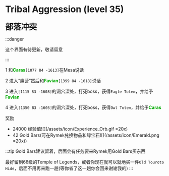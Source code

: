 # Tribal Aggression (level 35)
<span style="font-size: 25px;">**部落冲突**</span>

:::danger

这个界面有待更新，敬请留意

:::

<span class="stage-index">1 </span> 和<font color=00AA00>**Caras**</font>`[1077 84 -1613]`在Mesa说话

<span class="stage-index">2 </span> 进入“鹰营”然后和<font color=00AA00>**Favian**</font>`[1399 84 -1618]`说话

<span class="stage-index">3 </span> 进入`[1115 83 -1608]`的洞穴深处，打死boss，获得`Eagle Totem`，并给予<font color=00AA00>**Favian**</font>

<span class="stage-index">4 </span> 进入`[1350 83 -1605]`的洞穴深处，打死boss，获得`Owl Totem`，并给予<font color=00AA00>**Caras**</font>

奖励
+ 24000 经验值![](/assets/icon/Experience_Orb.gif =20x)
+ 42 Gold Bars(可在Rymek兑换物品和绿宝石![](/assets/icon/Emerald.png =20x))
  
:::tip
Gold Bars建议留着，后面会有任务要来Rymek用Gold Bars买东西

最好留到68级的Temple of Legends，或者你现在就可以就地买一件`Old Touroto Hide`，后面不用再来跑一趟(等你省了这一趟你会回来谢谢我的)
:::